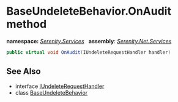 # BaseUndeleteBehavior.OnAudit method
**namespace:** *[Serenity.Services](../../README.md#serenity.services-namespace)*   **assembly**: *[Serenity.Net.Services](../../README.md)*

```csharp
public virtual void OnAudit(IUndeleteRequestHandler handler)
```

## See Also

* interface [IUndeleteRequestHandler](../IUndeleteRequestHandler.md)
* class [BaseUndeleteBehavior](../BaseUndeleteBehavior.md)
